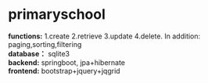 # primaryschool  
**functions:** 1.create 2.retrieve 3.update 4.delete. In addition: paging,sorting,filtering   
**database：** sqlite3   
**backend:** springboot, jpa+hibernate    
**frontend:** bootstrap+jquery+jqgrid    
